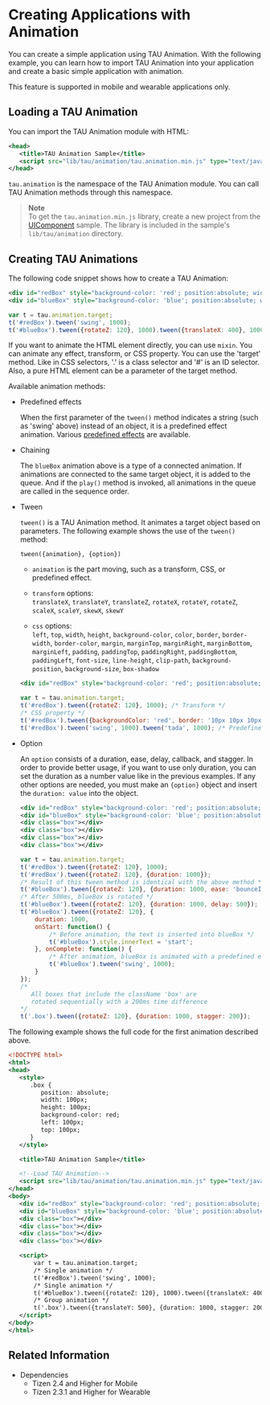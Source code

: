 # Creating Applications with Animation

You can create a simple application using TAU Animation. With the following example, you can learn how to import TAU Animation into your application and create a basic simple application with animation.

This feature is supported in mobile and wearable applications only.

## Loading a TAU Animation

You can import the TAU Animation module with HTML:

```xml
<head>
   <title>TAU Animation Sample</title>
   <script src="lib/tau/animation/tau.animation.min.js" type="text/javascript"></script>
</head>
```

`tau.animation` is the namespace of the TAU Animation module. You can call TAU Animation methods through this namespace.

> **Note**  
> To get the `tau.animation.min.js` library, create a new project from the [UIComponent](https://developer.tizen.org/development/sample/web/UI/TAU_UI_Components) sample. The library is included in the sample's `lib/tau/animation` directory.

## Creating TAU Animations

The following code snippet shows how to create a TAU Animation:

```xml
<div id="redBox" style="background-color: 'red'; position:absolute; width:100px; height:100px;"></div>
<div id="blueBox" style="background-color: 'blue'; position:absolute; width:100px; height:100px; left: 200px;"></div>
```

```javascript
var t = tau.animation.target;
t('#redBox').tween('swing', 1000);
t('#blueBox').tween({rotateZ: 120}, 1000).tween({translateX: 400}, 1000);
```

If you want to animate the HTML element directly, you can use `mixin`. You can animate any effect, transform, or CSS property. You can use the 'target' method. Like in CSS selectors, '.' is a class selector and '\#' is an ID selector. Also, a pure HTML element can be a parameter of the target method.

Available animation methods:

- Predefined effects

  When the first parameter of the `tween()` method indicates a string (such as 'swing' above) instead of an object, it is a predefined effect animation. Various [predefined effects](./animation.md#predefined-effects) are available.

- Chaining

  The `blueBox` animation above is a type of a connected animation. If animations are connected to the same target object, it is added to the queue. And if the `play()` method is invoked, all animations in the queue are called in the sequence order.

- Tween

  `tween()` is a TAU Animation method. It animates a target object based on parameters. The following example shows the use of the `tween()` method:

  ```
  tween({animation}, {option})
  ```

  - `animation` is the part moving, such as a transform, CSS, or predefined effect.

  - `transform` options:  
    `translateX`, `translateY`, `translateZ`, `rotateX`, `rotateY`, `rotateZ`, `scaleX`, `scaleY`, `skewX`, `skewY`

  - `css` options:  
    `left`, `top`, `width`, `height`, `background-color`, `color`, `border`, `border-width`, `border-color`, `margin`, `marginTop`, `marginRight`, `marginBottom`, `marginLeft`, `padding`, `paddingTop`, `paddingRight`, `paddingBottom`, `paddingLeft`, `font-size`, `line-height`, `clip-path`, `background-position`, `background-size`, `box-shadow`

  ```xml
  <div id="redBox" style="background-color: 'red'; position:absolute; width:100px; height:100px;"></div>
  ```

  ```javascript
  var t = tau.animation.target;
  t('#redBox').tween({rotateZ: 120}, 1000); /* Transform */
  /* CSS property */
  t('#redBox').tween({backgroundColor: 'red', border: '10px 10px 10px 3px white'}, 1000);
  t('#redBox').tween('swing', 1000).tween('tada', 1000); /* Predefined effect */
  ```

- Option

  An `option` consists of a duration, ease, delay, callback, and stagger. In order to provide better usage, if you want to use only duration, you can set the duration as a number value like in the previous examples. If any other options are needed, you must make an `{option}` object and insert the `duration: value` into the object.

  ```xml
  <div id="redBox" style="background-color: 'red'; position:absolute; width:100px; height:100px;"></div>
  <div id="blueBox" style="background-color: 'blue'; position:absolute; width:100px; height:100px; left: 200px;"></div>
  <div class="box"></div>
  <div class="box"></div>
  <div class="box"></div>
  <div class="box"></div>
  ```

  ```javascript
  var t = tau.animation.target;
  t('#redBox').tween({rotateZ: 120}, 1000);
  t('#redBox').tween({rotateZ: 120}, {duration: 1000});
  /* Result of this tween method is identical with the above method */
  t('#blueBox').tween({rotateZ: 120}, {duration: 1000, ease: 'bounceInOut'});
  /* After 500ms, blueBox is rotated */
  t('#blueBox').tween({rotateZ: 120}, {duration: 1000, delay: 500});
  t('#blueBox').tween({rotateZ: 120}, {
      duration: 1000,
      onStart: function() {
          /* Before animation, the text is inserted into blueBox */
          t('#blueBox').style.innerText = 'start';
      }, onComplete: function() {
          /* After animation, blueBox is animated with a predefined effect */
          t('#blueBox').tween('swing', 1000);
      }
  });
  /*
     All boxes that include the className 'box' are
     rotated sequentially with a 200ms time difference
  */
  t('.box').tween({rotateZ: 120}, {duration: 1000, stagger: 200});
  ```

The following example shows the full code for the first animation described above.

```xml
<!DOCTYPE html>
<html>
<head>
   <style>
      .box {
         position: absolute;
         width: 100px;
         height: 100px;
         background-color: red;
         left: 100px;
         top: 100px;
      }
   </style>

   <title>TAU Animation Sample</title>

   <!--Load TAU Animation-->
   <script src="lib/tau/animation/tau.animation.min.js" type="text/javascript"></script>
</head>
<body>
   <div id="redBox" style="background-color: 'red'; position:absolute; width:100px; height:100px;"></div>
   <div id="blueBox" style="background-color: 'blue'; position:absolute; width:100px; height:100px;"></div>
   <div class="box"></div>
   <div class="box"></div>
   <div class="box"></div>
   <div class="box"></div>

   <script>
       var t = tau.animation.target;
       /* Single animation */
       t('#redBox').tween('swing', 1000);
       /* Single animation */
       t('#blueBox').tween({rotateZ: 120}, 1000).tween({translateX: 400}, 1000);
       /* Group animation */
       t('.box').tween({translateY: 500}, {duration: 1000, stagger: 200});
   </script>
</body>
</html>
```

## Related Information
* Dependencies
  - Tizen 2.4 and Higher for Mobile
  - Tizen 2.3.1 and Higher for Wearable
